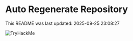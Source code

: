 # Auto Regenerate Repository

This README was last updated: 2025-09-25 23:08:27

 ![TryHackMe](https://tryhackme.com/badge/533634)